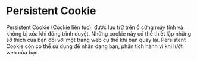# Persistent Cookie
<p>Persistent Cookie (Cookie liên tục): được lưu trữ trên ổ cứng máy tính và không bị xóa khi đóng trình duyệt. Những cookie này có thể thiết lập những sở thích của bạn đối với một trang web cụ thể khi bạn quay lại. Persistent Cookie còn có thể sử dụng để nhận dạng bạn, phân tích hành vi khi lướt web của bạn.</p>